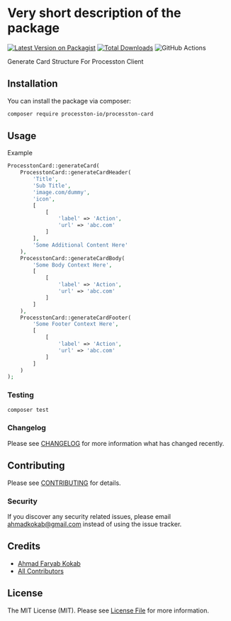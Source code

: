 # Very short description of the package

[![Latest Version on Packagist](https://img.shields.io/packagist/v/processton-io/processton-card.svg?style=flat-square)](https://packagist.org/packages/processton-io/processton-card)
[![Total Downloads](https://img.shields.io/packagist/dt/processton-io/processton-card.svg?style=flat-square)](https://packagist.org/packages/processton-io/processton-card)
![GitHub Actions](https://github.com/processton-io/processton-card/actions/workflows/main.yml/badge.svg)

Generate Card Structure For Processton Client

## Installation

You can install the package via composer:

```bash
composer require processton-io/processton-card
```

## Usage
Example
```php
ProcesstonCard::generateCard(
    ProcesstonCard::generateCardHeader(
        'Title',
        'Sub Title',
        'image.com/dummy',
        'icon',
        [
            [
                'label' => 'Action',
                'url' => 'abc.com'
            ]
        ],
        'Some Additional Content Here'
    ),
    ProcesstonCard::generateCardBody(
        'Some Body Context Here',
        [
            [
                'label' => 'Action',
                'url' => 'abc.com'
            ]
        ]
    ),
    ProcesstonCard::generateCardFooter(
        'Some Footer Context Here',
        [
            [
                'label' => 'Action',
                'url' => 'abc.com'
            ]
        ]
    )
);
```

### Testing

```bash
composer test
```

### Changelog

Please see [CHANGELOG](CHANGELOG.md) for more information what has changed recently.

## Contributing

Please see [CONTRIBUTING](CONTRIBUTING.md) for details.

### Security

If you discover any security related issues, please email ahmadkokab@gmail.com instead of using the issue tracker.

## Credits

-   [Ahmad Faryab Kokab](https://github.com/processton)
-   [All Contributors](../../contributors)

## License

The MIT License (MIT). Please see [License File](LICENSE.md) for more information.
